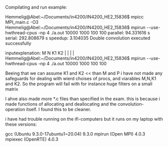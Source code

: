 Compilating and run example:

Hemmelig@Abel:~/Documents/in4200/IN4200_HE2_15836$ mpicc MPI_main.c -O3
Hemmelig@Abel:~/Documents/in4200/IN4200_HE2_15836$ mpirun --use-hwthread-cpus -np 4 ./a.out 10000 1000 100 100
parallel:  94.331616 s
serial:  292.808679 s
speedup:  3.104035
Double convolution executed successfully 




inputexplenation:                                                                             M     N   K1 K2
                                                                                              |     |    |  |
Hemmelig@Abel:~/Documents/in4200/IN4200_HE2_15836$ mpirun --use-hwthread-cpus -np 4 ./a.out 10000 1000 100 100


Beeing that we can assume K1 and K2 << than M and P i have not made any safeguards for dealing with wierd choises of procs, and viarables M,N,K1 and K2. So the program will fail with for instance huge filters on a small matrix

I ahve also made more *.c files than specified in the exam. this is because i made functions of allocating and deallocating and the convolution-operation itself. I found this to be cleaner.


i have had trouble running on the ifi-computers but it runs on my laptop with these versions: 

gcc (Ubuntu 9.3.0-17ubuntu1~20.04) 9.3.0
mpirun (Open MPI) 4.0.3
mpiexec (OpenRTE) 4.0.3
